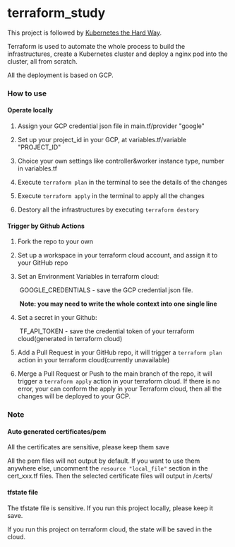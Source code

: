 # terraform_study

This project is followed by [Kubernetes the Hard Way](https://github.com/kelseyhightower/kubernetes-the-hard-way/).

Terraform is used to automate the whole process to build the infrastructures, create a Kubernetes cluster and deploy a nginx pod into the cluster, all from scratch.

All the deployment is based on GCP.

### How to use

#### Operate locally

1. Assign your GCP credential json file in main.tf/provider "google"

2. Set up your project_id in your GCP, at variables.tf/variable "PROJECT_ID"
3. Choice your own settings like controller&worker instance type, number in variables.tf
4. Execute ```terraform plan``` in the terminal to see the details of the changes
5. Execute ```terraform apply``` in the terminal to apply all the changes
6. Destory all the infrastructures by executing ```terraform destory```

#### Trigger by Github Actions

1. Fork the repo to your own 

2. Set up a workspace in your terraform cloud account, and assign it to your GitHub repo

3. Set an Environment Variables in terraform cloud: 

   ​	GOOGLE_CREDENTIALS - save the GCP credential json file.

   ​		**Note: you may need to write the whole context into one single line**

4. Set a secret in your Github:

   ​	TF_API_TOKEN - save the credential token of your terraform cloud(generated in terraform cloud)

5. Add a Pull Request in your GitHub repo, it will trigger a ```terraform plan``` action in your terraform cloud(currently unavailable)

6. Merge a Pull Request or Push to the main branch of the repo, it will trigger a ```terraform apply``` action in your terraform cloud. If there is no error, your can conform the apply in your Terraform cloud, then all the changes will be deployed to  your GCP.

### Note

#### Auto generated certificates/pem

All the certificates are sensitive, please keep them save

All the pem files will not output by default. If you want to use them anywhere else, uncomment the ```resource "local_file"``` section in the cert_xxx.tf files. Then the selected certificate files will output in /certs/

#### tfstate file

The tfstate file is sensitive. If you run this project locally, please keep it save.

If you run this project on terraform cloud, the state will be saved in the cloud.

